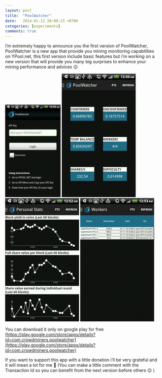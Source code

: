 ```yaml
---
layout: post
title:  "PoolWatcher"
date:   2014-01-12 20:00:23 +0700
categories: [experiments]
comments: true
---
```


I’m extremely happy to announce you the first version of PoolWatcher, PoolWatcher is a new app that provide you mining monitoring capabilities on YPool.net, this first version include basic features but i’m working on a new version that will provide you many big surprises to enhance your mining performance and advices 😉

![Dashboard](/static/img/upload/poolwatcher/sc_01.jpg?:xs:left:rspace:)
![Pool watcher](/static/img/upload/poolwatcher/sc_02.jpg?:xs:left:rspace:)
![Personal stats](/static/img/upload/poolwatcher/sc_03.jpg?:xs:left:rspace:)
![Workers](/static/img/upload/poolwatcher/sc_04.jpg?:xs:rspace:)

You can download it only on google play for free [https://play.google.com/store/apps/details?id=com.crowdminers.poolwatcher](https://play.google.com/store/apps/details?id=com.crowdminers.poolwatcher)

If you want to support this app with a little donation i’ll be very grateful and it will mean a lot for me 🙂 (You can make a little comment with the Transaction Id so you can benefit from the next version before others 😉 )
